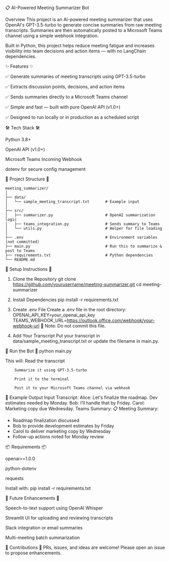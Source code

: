 📋 AI-Powered Meeting Summarizer Bot


Overview
This project is an AI-powered meeting summarizer that uses OpenAI's GPT-3.5-turbo to generate concise summaries from raw meeting transcripts. Summaries are then automatically posted to a Microsoft Teams channel using a simple webhook integration.

Built in Python, this project helps reduce meeting fatigue and increases visibility into team decisions and action items — with no LangChain dependencies.

✨ Features ✨ 

✅ Generate summaries of meeting transcripts using GPT-3.5-turbo

✅ Extracts discussion points, decisions, and action items

✅ Sends summaries directly to a Microsoft Teams channel

✅ Simple and fast — built with pure OpenAI API (v1.0+)

✅ Designed to run locally or in production as a scheduled script


🛠 Tech Stack 🛠

Python 3.8+

OpenAI API (v1.0+)

Microsoft Teams Incoming Webhook

dotenv for secure config management



📁 Project Structure 📁 


	meeting_summarizer/
	│
	├── data/
	│   └── sample_meeting_transcript.txt       # Example input
	│
	├── src/
	│   ├── summarizer.py                       # OpenAI summarization logic
	│   ├── teams_integration.py                # Sends summary to Teams
	│   └── utils.py                            # Helper for file loading
	│
	├── .env                                    # Environment variables (not committed)
	├── main.py                                 # Run this to summarize & post to Teams
	├── requirements.txt                        # Python dependencies
	└── README.md


🔧 Setup Instructions 🔧


1. Clone the Repository
git clone https://github.com/yourusername/meeting-summarizer.git
cd meeting-summarizer

2. Install Dependencies
pip install -r requirements.txt

3. Create .env File
Create a .env file in the root directory:
		OPENAI_API_KEY=your_openai_api_key
		TEAMS_WEBHOOK_URL=https://outlook.office.com/webhook/your-webhook-url
		🔐 Note: Do not commit this file.

4. Add Your Transcript
Put your transcript in data/sample_meeting_transcript.txt or update the filename in main.py.

🚀 Run the Bot 🚀 
python main.py

This will:
		Read the transcript

		Summarize it using GPT-3.5-turbo

		Print it to the terminal

		Post it to your Microsoft Teams channel via webhook

💬 Example Output
Input Transcript:
Alice: Let's finalize the roadmap. Dev estimates needed by Monday.
Bob: I’ll handle that by Friday.
Carol: Marketing copy due Wednesday.
Teams Summary:
📋 Meeting Summary:

- Roadmap finalization discussed
- Bob to provide development estimates by Friday
- Carol to deliver marketing copy by Wednesday
- Follow-up actions noted for Monday review

📦 Requirements 📦 

openai>=1.0.0

python-dotenv

requests


Install with:
pip install -r requirements.txt


🚀 Future Enhancements 🚀 

Speech-to-text support using OpenAI Whisper

Streamlit UI for uploading and reviewing transcripts

Slack integration or email summaries

Multi-meeting batch summarization



🤝 Contributions 🤝 
PRs, issues, and ideas are welcome! Please open an issue to propose enhancements.
